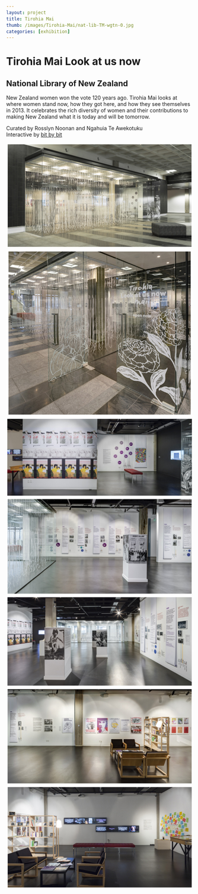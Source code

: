 ```yaml
---
layout: project
title: Tirohia Mai 
thumb: /images/Tirohia-Mai/nat-lib-TM-wgtn-0.jpg
categories: [exhibition]
---
```


# Tirohia Mai Look at us now

## National Library of New Zealand

New Zealand women won the vote 120 years ago. Tirohia Mai looks at where women stand now, how they got here, and how they see themselves in 2013. It celebrates the rich diversity of women and their contributions to making New Zealand what it is today and will be tomorrow.

Curated by Rosslyn Noonan and Ngahuia Te Awekotuku  
Interactive by [bit by bit](http://www.bitbybit.io)

![](/images/Tirohia-Mai/nat-lib-TM-wgtn-1.jpg)
![](/images/Tirohia-Mai/nat-lib-TM-wgtn-2.jpg)
![](/images/Tirohia-Mai/nat-lib-TM-wgtn-4.jpg)
![](/images/Tirohia-Mai/nat-lib-TM-wgtn-5.jpg)
![](/images/Tirohia-Mai/nat-lib-TM-wgtn-6.jpg)
![](/images/Tirohia-Mai/nat-lib-TM-wgtn-7.jpg)
![](/images/Tirohia-Mai/nat-lib-TM-wgtn-8.jpg)
